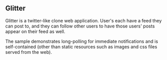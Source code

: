 ## Glitter

Glitter is a twitter-like clone web application. User's each have a feed they can post to, and they can follow other users to have those users' posts appear on their feed as well.

The sample demonstrates long-polling for immediate notifications and is self-contained (other than static resources such as images and css files served from the web).
